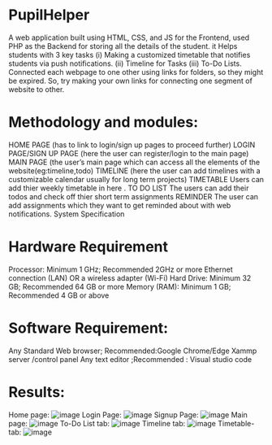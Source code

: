 # PupilHelper
A web application built using HTML, CSS, and JS for the Frontend, used PHP as the Backend for storing all the details of the student.
it Helps students with 3 key tasks 
(i) Making a customized timetable that notifies students via push notifications. 
(ii) Timeline for Tasks 
(iii) To-Do Lists.
Connected each webpage to one other using links for folders, so they might be expired.
So, try making your own links for connecting one segment of website to other.

# Methodology and modules:
HOME PAGE
(has to link to login/sign up pages to proceed further)
LOGIN PAGE/SIGN UP PAGE
(here the user can register/login to the main page)
MAIN PAGE
(the user’s main page which can access all the elements of the website(eg:timeline,todo)
TIMELINE 
(here the user can add timelines with a customizable calendar usually for long term projects)
TIMETABLE
Users can add thier weekly timetable in here .
TO DO LIST 
The users can add their todos and check off thier short term assignments 
REMINDER
The user can add assignments which they want to get reminded about with web notifications.
System Specification

# Hardware Requirement 

Processor: Minimum 1 GHz; Recommended 2GHz or more
Ethernet connection (LAN) OR a wireless adapter (Wi-Fi)
Hard Drive: Minimum 32 GB; Recommended 64 GB or more
Memory (RAM): Minimum 1 GB; Recommended 4 GB or above

# Software Requirement:
Any Standard Web browser; Recommended:Google Chrome/Edge
Xammp server /control panel
Any text editor ;Recommended : Visual studio code



# Results:
Home page:
![image](https://user-images.githubusercontent.com/89961380/188269014-6de8c72d-96f8-4501-964a-83e0b522a2db.png)
Login Page:
![image](https://user-images.githubusercontent.com/89961380/188269023-93a7215b-2d45-4dc9-8936-baf9f94ee331.png)
Signup Page:
![image](https://user-images.githubusercontent.com/89961380/188269038-fe46a352-d15f-479d-97d9-916017f5240b.png)
Main page:
![image](https://user-images.githubusercontent.com/89961380/188269052-414d3240-6bcd-425f-b76b-4150f8fdf6c0.png) 
To-Do List tab:
![image](https://user-images.githubusercontent.com/89961380/188269066-a4384e2d-9337-4f2a-b66c-b74fba6560f6.png) 
Timeline tab:
![image](https://user-images.githubusercontent.com/89961380/188269072-22c932a3-464e-4988-b8f3-22f67654cdd0.png)
Timetable-tab:
![image](https://user-images.githubusercontent.com/89961380/188269086-b816e279-12d9-4295-b92b-c7bb8f9b34ee.png)

